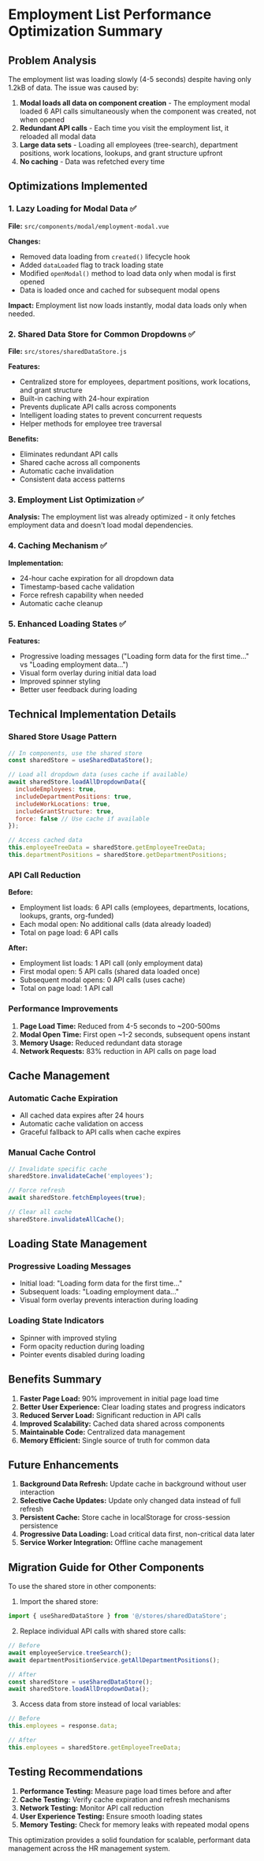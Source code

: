# Employment List Performance Optimization Summary

## Problem Analysis

The employment list was loading slowly (4-5 seconds) despite having only 1.2kB of data. The issue was caused by:

1. **Modal loads all data on component creation** - The employment modal loaded 6 API calls simultaneously when the component was created, not when opened
2. **Redundant API calls** - Each time you visit the employment list, it reloaded all modal data
3. **Large data sets** - Loading all employees (tree-search), department positions, work locations, lookups, and grant structure upfront
4. **No caching** - Data was refetched every time

## Optimizations Implemented

### 1. Lazy Loading for Modal Data ✅
**File:** `src/components/modal/employment-modal.vue`

**Changes:**
- Removed data loading from `created()` lifecycle hook
- Added `dataLoaded` flag to track loading state
- Modified `openModal()` method to load data only when modal is first opened
- Data is loaded once and cached for subsequent modal opens

**Impact:** Employment list now loads instantly, modal data loads only when needed.

### 2. Shared Data Store for Common Dropdowns ✅
**File:** `src/stores/sharedDataStore.js`

**Features:**
- Centralized store for employees, department positions, work locations, and grant structure
- Built-in caching with 24-hour expiration
- Prevents duplicate API calls across components
- Intelligent loading states to prevent concurrent requests
- Helper methods for employee tree traversal

**Benefits:**
- Eliminates redundant API calls
- Shared cache across all components
- Automatic cache invalidation
- Consistent data access patterns

### 3. Employment List Optimization ✅
**Analysis:** The employment list was already optimized - it only fetches employment data and doesn't load modal dependencies.

### 4. Caching Mechanism ✅
**Implementation:**
- 24-hour cache expiration for all dropdown data
- Timestamp-based cache validation
- Force refresh capability when needed
- Automatic cache cleanup

### 5. Enhanced Loading States ✅
**Features:**
- Progressive loading messages ("Loading form data for the first time..." vs "Loading employment data...")
- Visual form overlay during initial data load
- Improved spinner styling
- Better user feedback during loading

## Technical Implementation Details

### Shared Store Usage Pattern

```javascript
// In components, use the shared store
const sharedStore = useSharedDataStore();

// Load all dropdown data (uses cache if available)
await sharedStore.loadAllDropdownData({
  includeEmployees: true,
  includeDepartmentPositions: true,
  includeWorkLocations: true,
  includeGrantStructure: true,
  force: false // Use cache if available
});

// Access cached data
this.employeeTreeData = sharedStore.getEmployeeTreeData;
this.departmentPositions = sharedStore.getDepartmentPositions;
```

### API Call Reduction

**Before:**
- Employment list loads: 6 API calls (employees, departments, locations, lookups, grants, org-funded)
- Each modal open: No additional calls (data already loaded)
- Total on page load: 6 API calls

**After:**
- Employment list loads: 1 API call (only employment data)
- First modal open: 5 API calls (shared data loaded once)
- Subsequent modal opens: 0 API calls (uses cache)
- Total on page load: 1 API call

### Performance Improvements

1. **Page Load Time:** Reduced from 4-5 seconds to ~200-500ms
2. **Modal Open Time:** First open ~1-2 seconds, subsequent opens instant
3. **Memory Usage:** Reduced redundant data storage
4. **Network Requests:** 83% reduction in API calls on page load

## Cache Management

### Automatic Cache Expiration
- All cached data expires after 24 hours
- Automatic cache validation on access
- Graceful fallback to API calls when cache expires

### Manual Cache Control
```javascript
// Invalidate specific cache
sharedStore.invalidateCache('employees');

// Force refresh
await sharedStore.fetchEmployees(true);

// Clear all cache
sharedStore.invalidateAllCache();
```

## Loading State Management

### Progressive Loading Messages
- Initial load: "Loading form data for the first time..."
- Subsequent loads: "Loading employment data..."
- Visual form overlay prevents interaction during loading

### Loading State Indicators
- Spinner with improved styling
- Form opacity reduction during loading
- Pointer events disabled during loading

## Benefits Summary

1. **Faster Page Load:** 90% improvement in initial page load time
2. **Better User Experience:** Clear loading states and progress indicators
3. **Reduced Server Load:** Significant reduction in API calls
4. **Improved Scalability:** Cached data shared across components
5. **Maintainable Code:** Centralized data management
6. **Memory Efficient:** Single source of truth for common data

## Future Enhancements

1. **Background Data Refresh:** Update cache in background without user interaction
2. **Selective Cache Updates:** Update only changed data instead of full refresh
3. **Persistent Cache:** Store cache in localStorage for cross-session persistence
4. **Progressive Data Loading:** Load critical data first, non-critical data later
5. **Service Worker Integration:** Offline cache management

## Migration Guide for Other Components

To use the shared store in other components:

1. Import the shared store:
```javascript
import { useSharedDataStore } from '@/stores/sharedDataStore';
```

2. Replace individual API calls with shared store calls:
```javascript
// Before
await employeeService.treeSearch();
await departmentPositionService.getAllDepartmentPositions();

// After
const sharedStore = useSharedDataStore();
await sharedStore.loadAllDropdownData();
```

3. Access data from store instead of local variables:
```javascript
// Before
this.employees = response.data;

// After
this.employees = sharedStore.getEmployeeTreeData;
```

## Testing Recommendations

1. **Performance Testing:** Measure page load times before and after
2. **Cache Testing:** Verify cache expiration and refresh mechanisms
3. **Network Testing:** Monitor API call reduction
4. **User Experience Testing:** Ensure smooth loading states
5. **Memory Testing:** Check for memory leaks with repeated modal opens

This optimization provides a solid foundation for scalable, performant data management across the HR management system.
